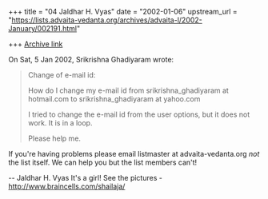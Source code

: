 +++
title = "04 Jaldhar H. Vyas"
date = "2002-01-06"
upstream_url = "https://lists.advaita-vedanta.org/archives/advaita-l/2002-January/002191.html"

+++
[Archive link](https://lists.advaita-vedanta.org/archives/advaita-l/2002-January/002191.html)

On Sat, 5 Jan 2002, Srikrishna Ghadiyaram wrote:

> Change of e-mail id:
>
> How do I change my e-mail id from srikrishna_ghadiyaram at hotmail.com  to
> srikrishna_ghadiyaram at yahoo.com
>
> I tried to change the e-mail id from the user options, but it does not work.
> It is in a loop.
>
> Please help me.
>

If you're having problems please email listmaster at advaita-vedanta.org
_not_ the list itself.  We can help you but the list members can't!

--
Jaldhar H. Vyas <jaldhar at debian.org>
It's a girl! See the pictures - http://www.braincells.com/shailaja/

